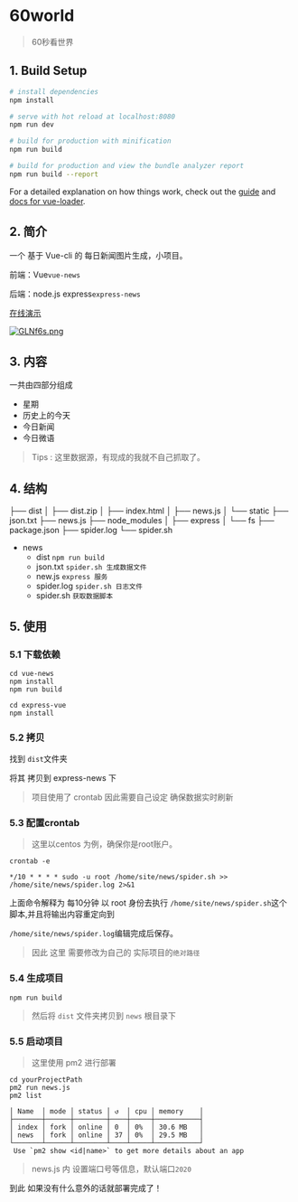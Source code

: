 # 60world

> 60秒看世界

## 1. Build Setup

``` bash
# install dependencies
npm install

# serve with hot reload at localhost:8080
npm run dev

# build for production with minification
npm run build

# build for production and view the bundle analyzer report
npm run build --report
```

For a detailed explanation on how things work, check out the [guide](http://vuejs-templates.github.io/webpack/) and [docs for vue-loader](http://vuejs.github.io/vue-loader).

## 2. 简介

一个 基于 Vue-cli 的 每日新闻图片生成，小项目。

前端：Vue`vue-news`

后端：node.js express`express-news`

[在线演示](http://lzfblog.cn:2020/)

[![GLNf6s.png](https://s1.ax1x.com/2020/04/12/GLNf6s.png)](https://imgchr.com/i/GLNf6s)

## 3. 内容

一共由四部分组成

- 星期
- 历史上的今天
- 今日新闻
- 今日微语

> Tips : 这里数据源，有现成的我就不自己抓取了。

## 4. 结构

├── dist
│   ├── dist.zip
│   ├── index.html
│   ├── news.js
│   └── static
├── json.txt
├── news.js
├── node_modules
│   ├── express
│   └── fs
├── package.json
├── spider.log
└── spider.sh

- news
  - dist `npm run build`
  - json.txt `spider.sh 生成数据文件`
  - new.js `express 服务`
  - spider.log `spider.sh 日志文件`
  - spider.sh `获取数据脚本`

## 5. 使用

### 5.1 下载依赖

```
cd vue-news
npm install
npm run build
```

```shell
cd express-vue
npm install
```

### 5.2 拷贝

找到 `dist`文件夹 

将其 拷贝到 express-news 下

> 项目使用了 crontab 因此需要自己设定 确保数据实时刷新

### 5.3 配置crontab

> 这里以centos 为例，确保你是root账户。

```shell
crontab -e
```

```shell
*/10 * * * * sudo -u root /home/site/news/spider.sh >> /home/site/news/spider.log 2>&1
```

上面命令解释为 每10分钟 以 root 身份去执行 `/home/site/news/spider.sh`这个脚本,并且将输出内容重定向到

`/home/site/news/spider.log`编辑完成后保存。

> 因此 这里 需要修改为自己的 实际项目的`绝对路径`

### 5.4 生成项目

``` shell
npm run build
```

> 然后将 `dist` 文件夹拷贝到 `news`  根目录下

### 5.5 启动项目

> 这里使用 pm2 进行部署

```shell
cd yourProjectPath
pm2 run news.js
pm2 list
```

```shell
│ Name  │ mode │ status │ ↺  │ cpu │ memory    │
├───────┼──────┼────────┼────┼─────┼───────────┤
│ index │ fork │ online │ 0  │ 0%  │ 30.6 MB   │
│ news  │ fork │ online │ 37 │ 0%  │ 29.5 MB   │
└───────┴──────┴────────┴────┴─────┴───────────┘
 Use `pm2 show <id|name>` to get more details about an app

```

> news.js 内 设置端口号等信息，默认端口`2020`

到此 如果没有什么意外的话就部署完成了！

